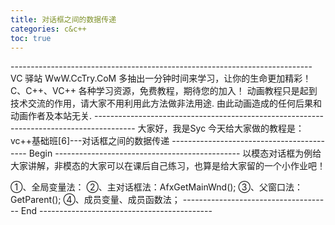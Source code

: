 ```yaml
---
title: 对话框之间的数据传递
categories: c&c++
toc: true
---
```


\---------------------------------------------------------------------------
VC 驿站
WwW.CcTry.CoM
多抽出一分钟时间来学习，让你的生命更加精彩！
C、C++、VC++ 各种学习资源，免费教程，期待您的加入！
动画教程只是起到技术交流的作用，请大家不用利用此方法做非法用途.
由此动画造成的任何后果和动画作者及本站无关.
\----------------------------------------------------------------------------------------
大家好，我是Syc
今天给大家做的教程是：
vc++基础班[6]---对话框之间的数据传递
------------------------------------------ Begin ----------------------------------------------
以模态对话框为例给大家讲解，非模态的大家可以在课后自己练习，也算是给大家留的一个小作业吧！

①、全局变量法：
②、主对话框法：AfxGetMainWnd();
③、父窗口法：GetParent();
④、成员变量、成员函数法；
------------------------------------- End -------------------------------------------